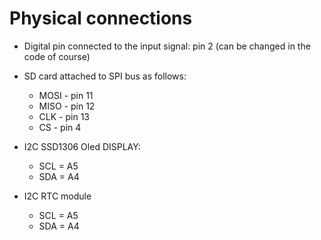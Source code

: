 # Physical connections

- Digital pin connected to the input signal: pin 2 (can be changed in the code of course)

- SD card attached to SPI bus as follows:
  - MOSI - pin 11
  - MISO - pin 12
  - CLK - pin 13
  - CS - pin 4

- I2C SSD1306 Oled DISPLAY:
  - SCL = A5
  - SDA = A4

- I2C RTC module
  - SCL = A5
  - SDA = A4

